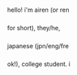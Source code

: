 <div style="width:150px;height:150px;line-height:3em;overflow:auto;padding:5px;">
hello! i'm airen (or ren for short), they/he, japanese (jpn/eng/fre ok!), college student. i promise i will make something better than this one day but today is not the day
